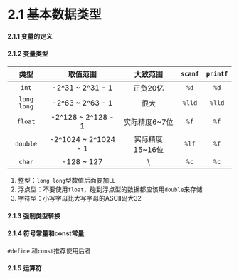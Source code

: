 # 2.1 基本数据类型

#### **2.1.1 变量的定义**

#### **2.1.2 变量类型**

| 类型 | 取值范围 | 大致范围 | `scanf` | `printf` |
| :---: | :---: | :---: | :---: | :---: |
| `int` | -2^31 ~ 2^31 - 1 | 正负20亿 | `%d` | `%d` |
| `long long` | -2^63 ~ 2^63 - 1 | 很大 | `%lld` | `%lld` |
| `float` | -2^128 ~ 2^128 - 1 | 实际精度6~7位 | `%f` | `%f` |
| `double` | -2^1024 ~ 2^1024 - 1 | 实际精度15~16位 | `%lf` | `%f` |
| `char` | -128 ~ 127 | \ | `%c` | `%c` |

1. 整型：`long long`型数值后面要加`LL`
2. 浮点型：不要使用`float`，碰到浮点型的数据都应该用`double`来存储
3. 字符型：小写字母比大写字母的ASCII码大32

#### **2.1.3 强制类型转换**

#### **2.1.4 符号常量和const常量**

`#define` 和`const`推荐使用后者

#### 2.1.5 运算符

